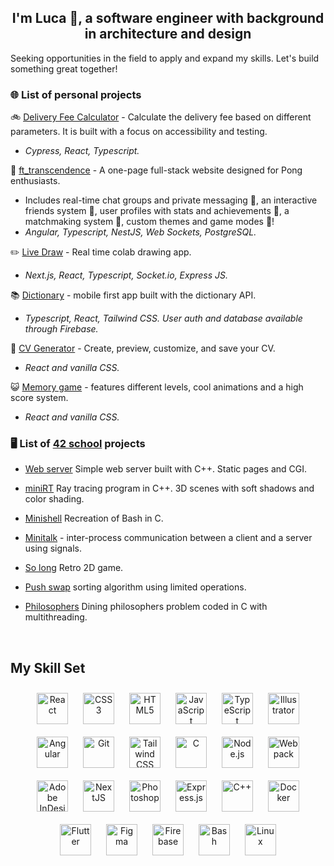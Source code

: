 ## <div align="center">I'm Luca 👋, a software engineer with background in architecture and design</div>  
  

Seeking opportunities in the field to apply and expand my skills. Let's build something great together!  
  


### 🌐 List of personal projects  
🚲 [Delivery Fee Calculator](https://github.com/lucafisc/delivery-fee-calculator) - Calculate the delivery fee based on different parameters.  It is built with a focus on accessibility and testing.
- *Cypress, React, Typescript.*


🏓 [ft_transcendence](https://github.com/cbadura/transcendence) - A one-page full-stack website designed for Pong enthusiasts.
- Includes real-time chat groups and private messaging  💬, an interactive friends system 👤, user profiles with stats and achievements 🌟, a matchmaking system 🎲, custom themes and game modes 🎨!  
- *Angular, Typescript, NestJS, Web Sockets, PostgreSQL.*  


✏️ [Live Draw](https://github.com/lucafisc/livedraw) - Real time colab drawing app.  
  

- *Next.js, React, Typescript, Socket.io, Express JS.*  
  

📚 [Dictionary](https://github.com/lucafisc/dictionary) - mobile first app built with the dictionary API.  
  

- *Typescript, React, Tailwind CSS. User auth and database available through Firebase.*  
  

📝 [CV Generator](https://github.com/lucafisc/cv-project) - Create, preview, customize, and save your CV.  
  

- *React and vanilla CSS.*  
  

😺  [Memory game](https://github.com/lucafisc/memory-game) - features different levels, cool animations and a high score system.  
  

- *React and vanilla CSS.*  
  



### 🖥️ List of [42 school](https://42berlin.de/) projects  
- [Web server](https://github.com/sidechained/webServ) Simple web server built with C++. Static pages and CGI.  
  

- [miniRT](https://github.com/mvomiero/42_miniRT) Ray tracing program in C++. 3D scenes with soft shadows and color shading.  
  

- [Minishell](https://github.com/lucafisc/minishell) Recreation of Bash in C.  
  

- [Minitalk](https://github.com/lucafisc/minitalk) - inter-process communication between a client and a server using signals.  
  

- [So long](https://github.com/lucafisc/so_long) Retro 2D game.  
  

- [Push swap](https://github.com/lucafisc/push_swap) sorting algorithm using limited operations.  
  

- [Philosophers](https://github.com/lucafisc/philosophers) Dining philosophers problem coded in C with multithreading.  
  

<br/>  


## My Skill Set  

<div align="center">  
<a href="https://reactjs.org/" target="_blank"><img style="margin: 10px" src="https://profilinator.rishav.dev/skills-assets/react-original-wordmark.svg" alt="React" height="50" /></a>  
<a href="https://www.w3schools.com/css/" target="_blank"><img style="margin: 10px" src="https://profilinator.rishav.dev/skills-assets/css3-original-wordmark.svg" alt="CSS3" height="50" /></a>  
<a href="https://en.wikipedia.org/wiki/HTML5" target="_blank"><img style="margin: 10px" src="https://profilinator.rishav.dev/skills-assets/html5-original-wordmark.svg" alt="HTML5" height="50" /></a>  
<a href="https://www.javascript.com/" target="_blank"><img style="margin: 10px" src="https://profilinator.rishav.dev/skills-assets/javascript-original.svg" alt="JavaScript" height="50" /></a>  
<a href="https://www.typescriptlang.org/" target="_blank"><img style="margin: 10px" src="https://profilinator.rishav.dev/skills-assets/typescript-original.svg" alt="TypeScript" height="50" /></a>  
<a href="https://www.adobe.com/in/products/illustrator.html" target="_blank"><img style="margin: 10px" src="https://profilinator.rishav.dev/skills-assets/adobe_illustrator-icon.svg" alt="Illustrator" height="50" /></a>  
<a href="https://angular.io/" target="_blank"><img style="margin: 10px" src="https://profilinator.rishav.dev/skills-assets/angularjs-original.svg" alt="Angular" height="50" /></a>  
<a href="https://github.com/" target="_blank"><img style="margin: 10px" src="https://profilinator.rishav.dev/skills-assets/git-scm-icon.svg" alt="Git" height="50" /></a>  
<a href="https://www.tailwindcss.com/" target="_blank"><img style="margin: 10px" src="https://profilinator.rishav.dev/skills-assets/tailwindcss.svg" alt="Tailwind CSS" height="50" /></a>  
<a href="https://www.cprogramming.com/" target="_blank"><img style="margin: 10px" src="https://profilinator.rishav.dev/skills-assets/c-original.svg" alt="C" height="50" /></a>  
<a href="https://nodejs.org/" target="_blank"><img style="margin: 10px" src="https://profilinator.rishav.dev/skills-assets/nodejs-original-wordmark.svg" alt="Node.js" height="50" /></a>  
<a href="https://webpack.js.org/" target="_blank"><img style="margin: 10px" src="https://profilinator.rishav.dev/skills-assets/webpack-original.svg" alt="Webpack" height="50" /></a>  
<a href="https://www.adobe.com/in/products/indesign.html" target="_blank"><img style="margin: 10px" src="https://profilinator.rishav.dev/skills-assets/adobeindesign.svg" alt="Adobe InDesign" height="50" /></a>  
<a href="https://nextjs.org/" target="_blank"><img style="margin: 10px" src="https://profilinator.rishav.dev/skills-assets/nextjs.png" alt="NextJS" height="50" /></a>  
<a href="https://www.adobe.com/in/products/photoshop.html" target="_blank"><img style="margin: 10px" src="https://profilinator.rishav.dev/skills-assets/photoshop-plain.svg" alt="Photoshop" height="50" /></a>  
<a href="https://expressjs.com/" target="_blank"><img style="margin: 10px" src="https://profilinator.rishav.dev/skills-assets/express-original-wordmark.svg" alt="Express.js" height="50" /></a>  
<a href="https://www.cplusplus.com/" target="_blank"><img style="margin: 10px" src="https://profilinator.rishav.dev/skills-assets/cplusplus-original.svg" alt="C++" height="50" /></a>  
<a href="https://www.docker.com/" target="_blank"><img style="margin: 10px" src="https://profilinator.rishav.dev/skills-assets/docker-original-wordmark.svg" alt="Docker" height="50" /></a>  
<a href="https://flutter.dev/" target="_blank"><img style="margin: 10px" src="https://profilinator.rishav.dev/skills-assets/flutterio-icon.svg" alt="Flutter" height="50" /></a>  
<a href="https://www.figma.com/" target="_blank"><img style="margin: 10px" src="https://profilinator.rishav.dev/skills-assets/figma-icon.svg" alt="Figma" height="50" /></a>  
<a href="https://firebase.google.com/" target="_blank"><img style="margin: 10px" src="https://profilinator.rishav.dev/skills-assets/firebase.png" alt="Firebase" height="50" /></a>  
<a href="https://www.gnu.org/software/bash/" target="_blank"><img style="margin: 10px" src="https://profilinator.rishav.dev/skills-assets/gnu_bash-icon.svg" alt="Bash" height="50" /></a>  
<a href="https://www.linux.org/" target="_blank"><img style="margin: 10px" src="https://profilinator.rishav.dev/skills-assets/linux-original.svg" alt="Linux" height="50" /></a>  
</div>



